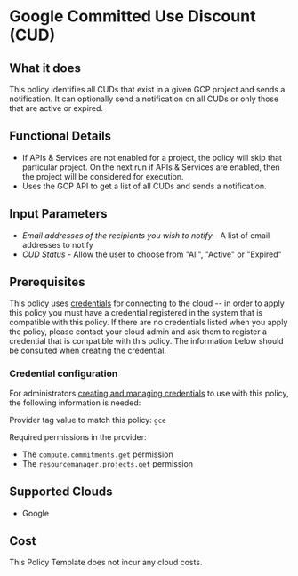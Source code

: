 # Google Committed Use Discount (CUD)

## What it does

This policy identifies all CUDs that exist in a given GCP project and sends a notification. It can optionally send a notification on all CUDs or only those that are active or expired.

## Functional Details

- If APIs & Services are not enabled for a project, the policy will skip that particular project. On the next run if APIs & Services are enabled, then the project will be considered for execution.
- Uses the GCP API to get a list of all CUDs and sends a notification.

## Input Parameters

- *Email addresses of the recipients you wish to notify* - A list of email addresses to notify
- *CUD Status* - Allow the user to choose from "All", "Active" or "Expired"

## Prerequisites

This policy uses [credentials](https://docs.flexera.com/flexera/EN/Automation/ManagingCredentialsExternal.htm) for connecting to the cloud -- in order to apply this policy you must have a credential registered in the system that is compatible with this policy. If there are no credentials listed when you apply the policy, please contact your cloud admin and ask them to register a credential that is compatible with this policy. The information below should be consulted when creating the credential.

### Credential configuration

For administrators [creating and managing credentials](https://docs.flexera.com/flexera/EN/Automation/ManagingCredentialsExternal.htm) to use with this policy, the following information is needed:

Provider tag value to match this policy: `gce`

Required permissions in the provider:

- The `compute.commitments.get` permission
- The `resourcemanager.projects.get` permission

## Supported Clouds

- Google

## Cost

This Policy Template does not incur any cloud costs.
